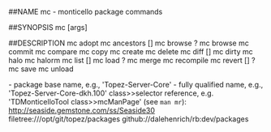 ##NAME
  mc - monticello package commands

##SYNOPSIS
  mc <command> [args]

##DESCRIPTION
  mc adopt <pkg-name> <version-name> <repository-spec>
  mc ancestors <pkg-name> [<limit>]  mc browse <version-name> <repository-spec>
?  mc browse <pkg-name>
  mc commit <pkg-name>
  mc compare <version-name> <repository-spec> <version-name> <repository-spec>  mc copy <version-name> <source-repository-spec> <destination-repository-spec>  mc create <pkg-name>
  mc delete <pkg-name>
  mc diff [<regex-pkg-pattern>]
  mc dirty   mc halo <name> <regex-pkg-pattern> 
  mc halorm <name> 
  mc list [<regex-pkg-pattern>]  mc load <version-name> <repository-spec>
?  mc merge <pkg-name> <repository-spec>
  mc recompile <pkg-name>
  mc revert <pkg-name> [<method-spec>]?  mc save <pkg-name> <version-name> <repository-spec>  mc unload <pkg-name>  <pkg-name> - package base name, e.g., 'Topez-Server-Core'  <version-name> - fully qualified name, e.g., 'Topez-Server-Core-dkh.100'  <method-spec> class>>selector reference, e.g. 'TDMonticelloTool class>>mcManPage'  <repository-spec> (see `man mr`):    http://seaside.gemstone.com/ss/Seaside30    filetree:///opt/git/topez/packages    github://dalehenrich/rb:dev/packages
